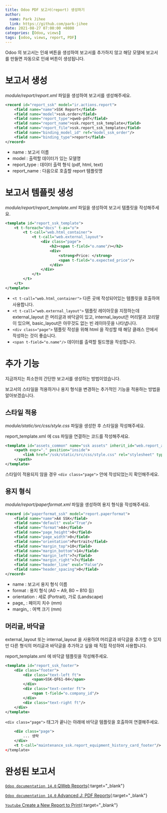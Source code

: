 ```yaml
---
title: Odoo PDF 보고서(report) 생성하기
author:
  name: Park Jihee
  link: https://github.com/park-jihee
date: 2021-08-27 07:00:00 +0800
categories: [Odoo, views]
tags: [odoo, views, report, PDF]
---
```


Odoo 의 보고서는 인쇄 버튼을 생성하여 보고서를 추가하지 않고 해당 모델에 보고서를 만들면 자동으로 인쇄 버튼이 생성됩니다.

# 보고서 생성

*module/report/report.xml* 파일을 생성하여 보고서를 생성해주세요.

```xml
<record id="report_ssk" model="ir.actions.report">
    <field name="name">SSK Report</field>
    <field name="model">ssk.order</field>
    <field name="report_type">qweb-pdf</field>
    <field name="report_name">ssk.report_ssk_template</field>
    <field name="report_file">ssk.report_ssk_template</field>
    <field name="binding_model_id" ref="model_ssk_order"/>
    <field name="binding_type">report</field>
</record>
```

- name : 보고서 이름
- model : 출력할 데이터가 있는 모델명
- report_type : 데이터 출력 형식 (pdf, html, text)
- report_name : 다음으로 호출할 report 템플릿명

# 보고서 템플릿 생성

*module/report/report_template.xml* 파일을 생성하여 보고서 템플릿을 작성해주세요.

```xml
<template id="report_ssk_template">
    <t t-foreach="docs" t-as="o">
        <t t-call="web.html_container">
            <t t-call="web.external_layout">
                <div class="page">
                    <h2><span t-field="o.name"/></h2>
                    <div>
                        <strong>Price: </strong>
                        <span t-field="o.expected_price"/>
                    </div>
                </div>
            </t>
        </t>
    </t>
</template>
```

- `<t t-call="web.html_container">` 다른 곳에 작성되어있는 템플릿을 호출하여 사용합니다.
- `<t t-call="web.external_layout">` 템플릿 레이아웃을 지정하는데 external_layout 은 머리글과 바닥글이 있고, internal_layout은 머리말과 꼬리말이 있으며, basic_layout은 아무것도 없는 빈 레이아웃을 나타냅니다.
- `<div class="page">` 템플릿 작성을 위해 html 을 작성할 때 해당 클래스 안에서 작성하는 것이 좋습니다.
- `<span t-field="o.name"/>` 데이터를 출력할 필드명을 작성합니다.

# 추가 기능

지금까지는 최소한의 간단한 보고서를 생성하는 방법이었습니다.

보고서의 스타일을 적용하거나 용지 형식을 변경하는 추가적인 기능을 적용하는 방법을 알아보겠습니다.

## 스타일 적용

*module/static/src/css/style.css* 파일을 생성한 후 스타일을 작성해주세요.

report_template.xml 에 css 파일을 연결하는 코드를 작성해주세요.

```xml
<template id="assets_common" name="ssk assets" inherit_id="web.report_assets_common">
    <xpath expr="." position="inside">
        <link href="/ssk/static/src/css/style.css" rel="stylesheet" type="text/css"/>
    </xpath>
</template>
```

스타일이 적용되지 않을 경우 `<div class="page">` 안에 작성되었는지 확인해주세요.

## 용지 형식

*module/report/paperformat.xml* 파일을 생성하여 용지 형식을 작성해주세요.

```xml
<record id="paperformat_ssk" model="report.paperformat">
    <field name="name">A4 SSK</field>
    <field name="default" eval="True"/>
    <field name="format">A4</field>
    <field name="page_height">0</field>
    <field name="page_width">0</field>
    <field name="orientation">Portrait</field>
    <field name="margin_top">10</field>
    <field name="margin_bottom">14</field>
    <field name="margin_left">7</field>
    <field name="margin_right">7</field>
    <field name="header_line" eval="False"/>
    <field name="header_spacing">0</field>
</record>
```

- name : 보고서 용지 형식 이름
- format : 용지 형식 (A0 ~ A9, B0 ~ B10 등)
- orientation : 세로 (Portrait), 가로 (Landscape)
- page_ : 페이지 치수 (mm)
- margin_ : 여백 크기 (mm)

## 머리글, 바닥글

external_layout 또는 internal_layout 을 사용하여 머리글과 바닥글을 추가할 수 있지만 다른 형식의 머리글과 바닥글을 추가하고 싶을 때 직접 작성하여 사용합니다.

report_template.xml 에 바닥글 템플릿을 작성해주세요.

```xml
<template id="report_ssk_footer">
    <div class="footer">
        <div class="text-left ft">
            <span>SSK-QF61-04</span>
        </div>
        <div class="text-center ft">
            <span t-field="o.company_id"/>
        </div>
        <div class="text-right ft"/>
    </div>
</template>
```

`<div class="page">` 태그가 끝나는 아래에 바닥글 템플릿을 호출하여 연결해주세요.

```xml
	<div class="page">
		... 생략
	</div>
	<t t-call="maintenance_ssk.report_equipment_history_card_footer"/>
</template>
```

# 완성된 보고서

[`Odoo documentation 14.0` QWeb Reports](https://www.odoo.com/documentation/14.0/developer/reference/addons/reports.html#reference-reports-report){:target="_blank"}

[`Odoo documentation 14.0` Advanced J: PDF Reports](https://www.odoo.com/documentation/14.0/developer/howtos/rdtraining/J_reports.html?highlight=report#additional-features){:target="_blank"}

[`Youtube` Create a New Report to Print](https://www.youtube.com/watch?v=SkKAXURqNfQ&ab_channel=OdooMates){:target="_blank"}
